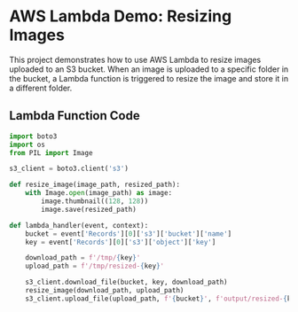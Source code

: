 # AWS Lambda Demo: Resizing Images

This project demonstrates how to use AWS Lambda to resize images uploaded to an S3 bucket. When an image is uploaded to a specific folder in the bucket, a Lambda function is triggered to resize the image and store it in a different folder.

## Lambda Function Code

```python
import boto3
import os
from PIL import Image

s3_client = boto3.client('s3')

def resize_image(image_path, resized_path):
    with Image.open(image_path) as image:
        image.thumbnail((128, 128))
        image.save(resized_path)

def lambda_handler(event, context):
    bucket = event['Records'][0]['s3']['bucket']['name']
    key = event['Records'][0]['s3']['object']['key']

    download_path = f'/tmp/{key}'
    upload_path = f'/tmp/resized-{key}'

    s3_client.download_file(bucket, key, download_path)
    resize_image(download_path, upload_path)
    s3_client.upload_file(upload_path, f'{bucket}', f'output/resized-{key}')

